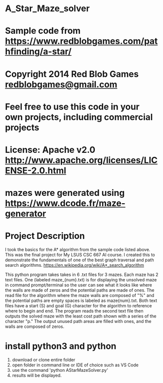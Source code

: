 # A_Star_Maze_solver
# Sample code from https://www.redblobgames.com/pathfinding/a-star/
# Copyright 2014 Red Blob Games <redblobgames@gmail.com>
#
# Feel free to use this code in your own projects, including commercial projects
# License: Apache v2.0 <http://www.apache.org/licenses/LICENSE-2.0.html>

# mazes were generated using https://www.dcode.fr/maze-generator


# Project Description
I took the basics for the A* algorithm from the sample code listed above. 
This was the final project for My LSUS CSC 667 AI course. I created this to demonstrate the fundamentals of one of the best graph traversal and path search algorithms. https://en.wikipedia.org/wiki/A*_search_algorithm

This python program takes takes in 6 .txt files for 3 mazes. Each maze has 2 text files. One (labeled maze_{num}.txt) is for displaying the unsolved maze in command prompt/terminal so the user can see what it looks like where the walls are made of zeros and the potential paths are made of ones. The read file for the algorithm where the maze walls are composed of "%" and the potential paths are empty spaces is labeled as maze{num}.txt. Both text files have a start (S) and goal (G) character for the algorithm to reference where to begin and end. The program reads the second text file then outputs the solved maze with the least cost path shown with a series of the character "p." The output unused path areas are filled with ones, and the walls are composed of zeros. 


# install python3 and python
1. download or clone entire folder
2. open folder in command line or IDE of choice such as VS Code
3. use the command 'python AStarMazeSolver.py'
4. results will be displayed. 